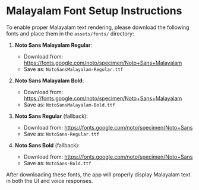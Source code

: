 # Malayalam Font Setup Instructions

To enable proper Malayalam text rendering, please download the following fonts and place them in the `assets/fonts/` directory:

1. **Noto Sans Malayalam Regular**:
   - Download from: https://fonts.google.com/noto/specimen/Noto+Sans+Malayalam
   - Save as: `NotoSansMalayalam-Regular.ttf`

2. **Noto Sans Malayalam Bold**:
   - Download from: https://fonts.google.com/noto/specimen/Noto+Sans+Malayalam
   - Save as: `NotoSansMalayalam-Bold.ttf`

3. **Noto Sans Regular** (fallback):
   - Download from: https://fonts.google.com/noto/specimen/Noto+Sans
   - Save as: `NotoSans-Regular.ttf`

4. **Noto Sans Bold** (fallback):
   - Download from: https://fonts.google.com/noto/specimen/Noto+Sans
   - Save as: `NotoSans-Bold.ttf`

After downloading these fonts, the app will properly display Malayalam text in both the UI and voice responses.